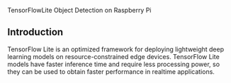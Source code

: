 TensorFlowLite Object Detection on Raspberry Pi

## Introduction
TensorFlow Lite is an optimized framework for deploying lightweight deep learning models on resource-constrained edge devices. 
TensorFlow Lite models have faster inference time and require less processing power, so they can be used to obtain faster 
performance in realtime applications.
